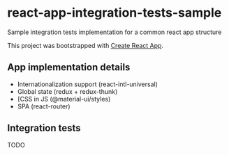 # react-app-integration-tests-sample
Sample integration tests implementation for a common react app structure

This project was bootstrapped with [Create React App](./README.CRA.md).

## App implementation details

 - Internationalization support (react-intl-universal)
 - Global state (redux + redux-thunk)
 - [CSS in JS (@material-ui/styles)
 - SPA (react-router)

## Integration tests

TODO
